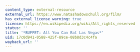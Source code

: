 ```yaml
---
content_type: external-resource
external_url: https://www.natashadowschull.org/film/
has_external_license_warning: true
license: https://en.wikipedia.org/wiki/All_rights_reserved
status: ''
title: '*BUFFET: All You Can Eat Las Vegas*'
uid: 17c0d941-0588-425f-89ce-08b8d3c4c4fa
wayback_url: ''
---
```

